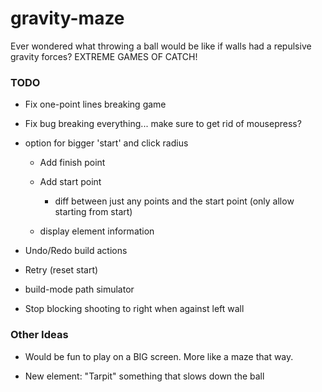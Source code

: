 # gravity-maze

Ever wondered what throwing a ball would be like if walls had a repulsive
gravity forces?
EXTREME GAMES OF CATCH!


### TODO

  - Fix one-point lines breaking game
  - Fix bug breaking everything... make sure to get rid of mousepress?
  - option for bigger 'start' and click radius 

    - Add finish point
    - Add start point
      - diff between just any points and the start point 
        (only allow starting from start)

    - display element information
    
  - Undo/Redo build actions
  - Retry (reset start)
  
  - build-mode path simulator
  
  - Stop blocking shooting to right when against left wall
  
### Other Ideas

  - Would be fun to play on a BIG screen. More like a maze that way.

  - New element: "Tarpit" something that slows down the ball
